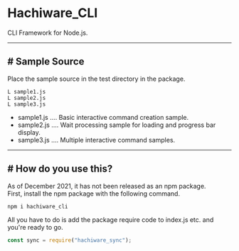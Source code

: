 # Hachiware_CLI

CLI Framework for Node.js.

---

## # Sample Source

Place the sample source in the test directory in the package.

```
L sample1.js
L sample2.js
L sample3.js
```

- sample1.js .... Basic interactive command creation sample.
- sample2.js .... Wait processing sample for loading and progress bar display.
- sample3.js .... Multiple interactive command samples.

---

## #  How do you use this?

As of December 2021, it has not been released as an npm package.  
First, install the npm package with the following command.

```
npm i hachiware_cli
```

All you have to do is add the package require code to index.js etc. and you're ready to go.

```javascript
const sync = require("hachiware_sync");
```
